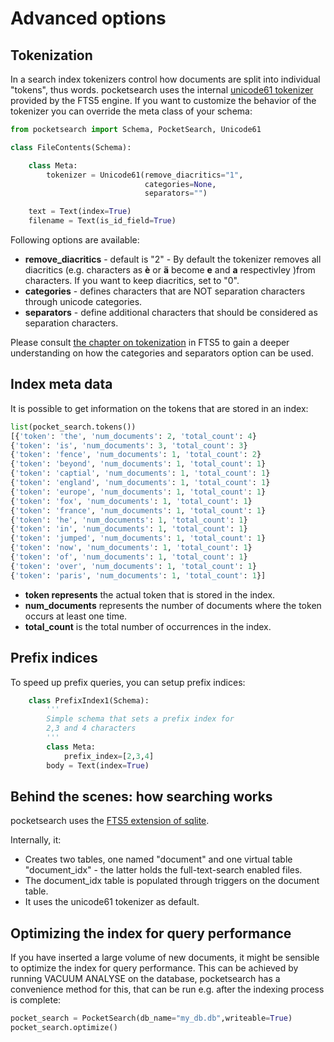 # Advanced options

## Tokenization

In a search index tokenizers control how documents are split into individual "tokens", thus 
words. pocketsearch uses the internal [unicode61 tokenizer](https://www.sqlite.org/fts5.html#unicode61_tokenizer) provided by the FTS5 engine. 
If you want to customize the behavior of the tokenizer you can override the meta class 
of your schema:

```Python
from pocketsearch import Schema, PocketSearch, Unicode61

class FileContents(Schema):

    class Meta:
        tokenizer = Unicode61(remove_diacritics="1",
                              categories=None,
                              separators="")

    text = Text(index=True)
    filename = Text(is_id_field=True)
```

Following options are available:

* **remove_diacritics** - default is "2" - By default the tokenizer removes all diacritics (e.g. characters as **è** or **ä** become **e** and **a** respectivley )from characters. If you want to keep diacritics, set to "0".
* **categories** - defines characters that are NOT separation characters through unicode categories.
* **separators** - define additional characters that should be considered as separation characters.

Please consult [the chapter on tokenization](https://www.sqlite.org/fts5.html#unicode61_tokenizer) in FTS5 to gain a deeper 
understanding on how the categories and separators option can be used.


## Index meta data

It is possible to get information on the tokens that are stored in an index:

```Python
list(pocket_search.tokens())
[{'token': 'the', 'num_documents': 2, 'total_count': 4}
{'token': 'is', 'num_documents': 3, 'total_count': 3}
{'token': 'fence', 'num_documents': 1, 'total_count': 2}
{'token': 'beyond', 'num_documents': 1, 'total_count': 1}
{'token': 'captial', 'num_documents': 1, 'total_count': 1}
{'token': 'england', 'num_documents': 1, 'total_count': 1}
{'token': 'europe', 'num_documents': 1, 'total_count': 1}
{'token': 'fox', 'num_documents': 1, 'total_count': 1}
{'token': 'france', 'num_documents': 1, 'total_count': 1}
{'token': 'he', 'num_documents': 1, 'total_count': 1}
{'token': 'in', 'num_documents': 1, 'total_count': 1}
{'token': 'jumped', 'num_documents': 1, 'total_count': 1}
{'token': 'now', 'num_documents': 1, 'total_count': 1}
{'token': 'of', 'num_documents': 1, 'total_count': 1}
{'token': 'over', 'num_documents': 1, 'total_count': 1}
{'token': 'paris', 'num_documents': 1, 'total_count': 1}]
```

* **token represents** the actual token that is stored in the index.
* **num_documents** represents the number of documents where the token occurs at least one time.
* **total_count** is the total number of occurrences in the index.

## Prefix indices

To speed up prefix queries, you can setup prefix indices:

```Python
    class PrefixIndex1(Schema):
        '''
        Simple schema that sets a prefix index for 
        2,3 and 4 characters
        '''
        class Meta:
            prefix_index=[2,3,4]
        body = Text(index=True)
```

## Behind the scenes: how searching works

pocketsearch uses the [FTS5 extension of sqlite](https://www.sqlite.org/fts5.html). 

Internally, it:

* Creates two tables, one named "document" and one virtual table "document_idx" - the latter holds the full-text-search enabled files.
* The document_idx table is populated through triggers on the document table. 
* It uses the unicode61 tokenizer as default.

## Optimizing the index for query performance
If you have inserted a large volume of new documents, it might be sensible 
to optimize the index for query performance. This can be achieved by 
running VACUUM ANALYSE on the database, pocketsearch has a convenience 
method for this, that can be run e.g. after the indexing process is 
complete:

```Python
pocket_search = PocketSearch(db_name="my_db.db",writeable=True)
pocket_search.optimize()
```


